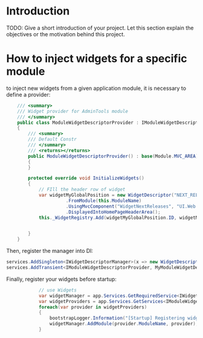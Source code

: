 # Introduction 
TODO: Give a short introduction of your project. Let this section explain the objectives or the motivation behind this project. 

# How to inject widgets for a specific module
to inject new widgets from a given application module, it is necessary to define a provider:

```c#
    /// <summary>
    /// Widget provider for AdminTools module
    /// </summary>
    public class ModuleWidgetDescriptorProvider : IModuleWidgetDescriptorProvider
    {
        /// <summary>
        /// Default Constr
        /// </summary>
        /// <returns></returns>
        public ModuleWidgetDescriptorProvider() : base(Module.MVC_AREA)
        {
        }

        protected override void InitializeWidgets()
        {
            // FIll the header row of widget
            var widgetMyGlobalPosition = new WidgetDescriptor("NEXT_RELEASES2", "Next Application Releases")
                      .FromModule(this.ModuleName)
                      .UsingMvcComponent("WidgetNextReleases", "UI.Web.MVCPortal.Areas.AdminTools.Widgets")
                      .DisplayedIntoHomePageHeaderArea();
            this._WidgetRegistry.Add(widgetMyGlobalPosition.ID, widgetMyGlobalPosition);


        }
    }
```

Then, register the manager into DI:

```c#
services.AddSingleton<IWidgetDescriptorManager>(x => new WidgetDescriptorComposer());
services.AddTransient<IModuleWidgetDescriptorProvider, MyModuleWidgetDescriptorProvider>();
```

Finally, register your widgets before startup:

```c#
            // use Widgets
            var widgetManager = app.Services.GetRequiredService<IWidgetDescriptorManager>();
            var widgetProviders = app.Services.GetServices<IModuleWidgetDescriptorProvider>() ?? new List<IModuleWidgetDescriptorProvider>();
            foreach(var provider in widgetProviders)
            {
                bootstrapLogger.Information("[Startup] Registering widgets for module {moduleName}", provider.ModuleName);
                widgetManager.AddModule(provider.ModuleName, provider);
            }
```
